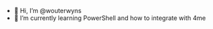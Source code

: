 - 👋 Hi, I’m @wouterwyns
- 🌱 I’m currently learning PowerShell and how to integrate with 4me


<!---
wouterwyns/wouterwyns is a ✨ special ✨ repository because its `README.md` (this file) appears on your GitHub profile.
You can click the Preview link to take a look at your changes.
--->
